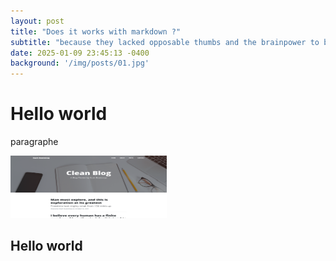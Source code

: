 ```yaml
---
layout: post
title: "Does it works with markdown ?"
subtitle: "because they lacked opposable thumbs and the brainpower to build a space program."
date: 2025-01-09 23:45:13 -0400
background: '/img/posts/01.jpg'
---
```


# Hello world
paragraphe

<img src="/screenshot.png " width="250" height="100"/>

## Hello world
